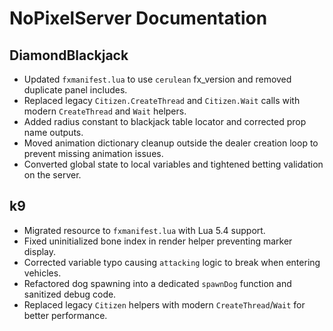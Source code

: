 # NoPixelServer Documentation

## DiamondBlackjack
- Updated `fxmanifest.lua` to use `cerulean` fx_version and removed duplicate panel includes.
- Replaced legacy `Citizen.CreateThread` and `Citizen.Wait` calls with modern `CreateThread` and `Wait` helpers.
- Added radius constant to blackjack table locator and corrected prop name outputs.
- Moved animation dictionary cleanup outside the dealer creation loop to prevent missing animation issues.
- Converted global state to local variables and tightened betting validation on the server.

## k9
- Migrated resource to `fxmanifest.lua` with Lua 5.4 support.
- Fixed uninitialized bone index in render helper preventing marker display.
- Corrected variable typo causing `attacking` logic to break when entering vehicles.
- Refactored dog spawning into a dedicated `spawnDog` function and sanitized debug code.
- Replaced legacy `Citizen` helpers with modern `CreateThread`/`Wait` for better performance.
